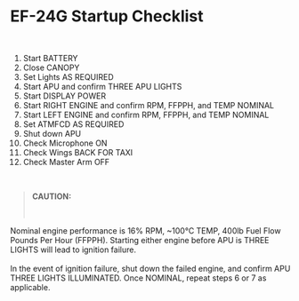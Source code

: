 # EF-24G Startup Checklist

<br>

1. Start BATTERY
2. Close CANOPY
3. Set Lights AS REQUIRED
4. Start APU and confirm THREE APU LIGHTS
5. Start DISPLAY POWER
6. Start RIGHT ENGINE and confirm RPM, FFPPH, and TEMP NOMINAL
7. Start LEFT ENGINE and confirm RPM, FFPPH, and TEMP NOMINAL
8. Set ATMFCD AS REQUIRED
9. Shut down APU
10. Check Microphone ON
11. Check Wings BACK FOR TAXI
12. Check Master Arm OFF

<br>

> **CAUTION:**
>
> <br>

<div class="border-s-4 border-red-700 ps-4 mb-5">
    Nominal engine performance is 16% RPM, ~100°C TEMP, 400lb Fuel Flow Pounds Per Hour (FFPPH). Starting either engine before APU is THREE LIGHTS will lead to ignition failure.
    <br><br>
    In the event of ignition failure, shut down the failed engine, and confirm APU THREE LIGHTS ILLUMINATED. Once NOMINAL, repeat steps 6 or 7 as applicable.
</div>

<br>
